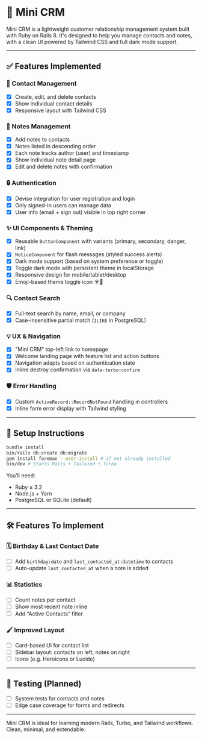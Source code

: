 # 📇 Mini CRM

Mini CRM is a lightweight customer relationship management system built with Ruby on Rails 8. It's designed to help you manage contacts and notes, with a clean UI powered by Tailwind CSS and full dark mode support.

---

## ✅ Features Implemented

### 📁 Contact Management
- [x] Create, edit, and delete contacts
- [x] Show individual contact details
- [x] Responsive layout with Tailwind CSS

### 📝 Notes Management
- [x] Add notes to contacts
- [x] Notes listed in descending order
- [x] Each note tracks author (user) and timestamp
- [x] Show individual note detail page
- [x] Edit and delete notes with confirmation

### 🔒 Authentication
- [x] Devise integration for user registration and login
- [x] Only signed-in users can manage data
- [x] User info (email + sign out) visible in top right corner

### ✨ UI Components & Theming
- [x] Reusable `ButtonComponent` with variants (primary, secondary, danger, link)
- [x] `NoticeComponent` for flash messages (styled success alerts)
- [x] Dark mode support (based on system preference or toggle)
- [x] Toggle dark mode with persistent theme in localStorage
- [x] Responsive design for mobile/tablet/desktop
- [x] Emoji-based theme toggle icon ☀️🌙

### 🔍 Contact Search
- [x] Full-text search by name, email, or company
- [x] Case-insensitive partial match (`ILIKE` in PostgreSQL)

### 💡 UX & Navigation
- [x] "Mini CRM" top-left link to homepage
- [x] Welcome landing page with feature list and action buttons
- [x] Navigation adapts based on authentication state
- [x] Inline destroy confirmation via `data-turbo-confirm`

### 🛡 Error Handling
- [x] Custom `ActiveRecord::RecordNotFound` handling in controllers
- [x] Inline form error display with Tailwind styling

---

## 🔧 Setup Instructions

```bash
bundle install
bin/rails db:create db:migrate
gem install foreman --user-install # if not already installed
bin/dev # Starts Rails + Tailwind + Turbo
```

You’ll need:

- Ruby ≥ 3.2
- Node.js + Yarn
- PostgreSQL or SQLite (default)

---

## 🛠 Features To Implement

### 🗓 Birthday & Last Contact Date
- [ ] Add `birthday:date` and `last_contacted_at:datetime` to contacts
- [ ] Auto-update `last_contacted_at` when a note is added

### 📊 Statistics
- [ ] Count notes per contact
- [ ] Show most recent note inline
- [ ] Add “Active Contacts” filter

### 🖌 Improved Layout
- [ ] Card-based UI for contact list
- [ ] Sidebar layout: contacts on left, notes on right
- [ ] Icons (e.g. Heroicons or Lucide)

---

## 🧪 Testing (Planned)
- [ ] System tests for contacts and notes
- [ ] Edge case coverage for forms and redirects

---

Mini CRM is ideal for learning modern Rails, Turbo, and Tailwind workflows. Clean, minimal, and extendable.